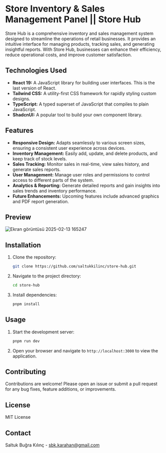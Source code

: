 # Store Inventory & Sales Management Panel || Store Hub

Store Hub is a comprehensive inventory and sales management system designed to streamline the operations of retail businesses. It provides an intuitive interface for managing products, tracking sales, and generating insightful reports. With Store Hub, businesses can enhance their efficiency, reduce operational costs, and improve customer satisfaction.

## Technologies Used

*   **React 19:** A JavaScript library for building user interfaces. This is the last version of React.
*   **Tailwind CSS:** A utility-first CSS framework for rapidly styling custom designs.
*   **TypeScript:** A typed superset of JavaScript that compiles to plain JavaScript.
*   **ShadcnUI:** A popular tool to build your own component library.

## Features

*   **Responsive Design:** Adapts seamlessly to various screen sizes, ensuring a consistent user experience across devices.
*   **Inventory Management:** Easily add, update, and delete products, and keep track of stock levels.
*   **Sales Tracking:** Monitor sales in real-time, view sales history, and generate sales reports.
*   **User Management:** Manage user roles and permissions to control access to different parts of the system.
*   **Analytics & Reporting:** Generate detailed reports and gain insights into sales trends and inventory performance.
*   **Future Enhancements:** Upcoming features include advanced graphics and PDF report generation.

## Preview

![Ekran görüntüsü 2025-02-13 165247](https://github.com/user-attachments/assets/27d283f1-b581-4406-a851-4b62efb71861)

## Installation

1.  Clone the repository:
    ```bash
    git clone https://github.com/saltukkilinc/store-hub.git
    ```
2.  Navigate to the project directory:
    ```bash
    cd store-hub
    ```
3.  Install dependencies:
    ```bash
    pnpm install
    ```

## Usage

1.  Start the development server:
    ```bash
    pnpm run dev
    ```
2.  Open your browser and navigate to `http://localhost:3000` to view the application.

## Contributing

Contributions are welcome! Please open an issue or submit a pull request for any bug fixes, feature additions, or improvements.

## License

MIT License

## Contact

Saltuk Buğra Kılınç - sbk.karahan@gmail.com
